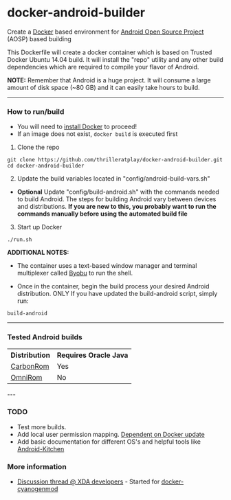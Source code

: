 docker-android-builder
==================

Create a [Docker](https://www.docker.io) based environment for [Android Open Source Project](https://source.android.com/index.html) (AOSP) based building

This Dockerfile will create a docker container which is based on Trusted Docker Ubuntu 14.04 build.
It will install the "repo" utility and any other build dependencies which are required to compile your flavor of Android.

**NOTE:** Remember that Android is a huge project. It will consume a large amount of disk space (~80 GB) and it can easily take hours to build.

---

### How to run/build 

* You will need to [install Docker](https://www.docker.io/gettingstarted) to proceed!
* If an image does not exist, ```docker build``` is executed first

1. Clone the repo
```
git clone https://github.com/thrilleratplay/docker-android-builder.git
cd docker-android-builder
```

2. Update the build variables located in "config/android-build-vars.sh"
  * **Optional** Update "config/build-android.sh" with the commands needed to build Android.  The steps for building Android vary between devices and distributions.  **If you are new to this, you probably want to run the commands manually before using the automated build file**

3. Start up Docker
```
./run.sh
```

**ADDITIONAL NOTES:**  
* The container uses a text-based window manager and terminal multiplexer called [Byobu](http://byobu.co/) to run the shell.

* Once in the container, begin the build process your desired Android distribution.  ONLY If you have updated the build-android script, simply run:
```
build-android
```
---

### Tested Android builds  
<table>
  <tr>
   <th>Distribution</th>
   <th>Requires Oracle Java</th>
 </tr>
 <tr>
   <td><a href="https://carbonrom.org" target="_blank">CarbonRom</a></td>
   <td>Yes</td>
 </tr>
  <tr>
   <td><a href="http://omnirom.org/" target="_blank">OmniRom</a></td>
   <td>No</td>
 </tr>
</table>
---

### TODO
* Test more builds.
* Add local user permission mapping. [Dependent on Docker update](https://github.com/docker/docker/pull/5910)
* Add basic documentation for different OS's and helpful tools like [Android-Kitchen](https://github.com/dsixda/Android-Kitchen)


### More information

* [Discussion thread @ XDA developers](http://forum.xda-developers.com/showthread.php?t=2650345) - Started for [docker-cyanogenmod](https://github.com/stucki/docker-cyanogenmod)

